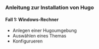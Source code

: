 ### Anleitung zur Installation von Hugo
#### Fall 1: Windows-Rechner
* Anlegen einer Hugoumgebung 
* Auswählen eines Themas
* Konfigurueren
